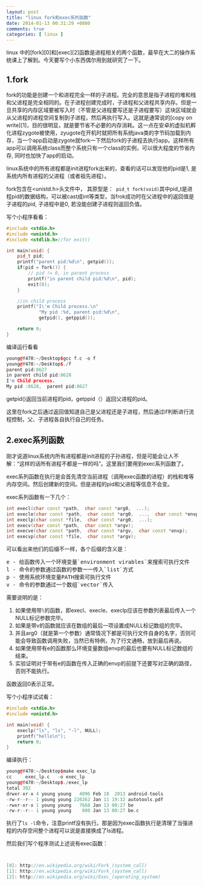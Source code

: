 ```yaml
---
layout: post
title: "linux fork和exec系列函数"
date: 2014-01-13 00:31:29 +0800
comments: true
categories: [ linux ]
---
```

linux 中的[fork][0]和[exec][2]函数是进程相关的两个函数，最早在大二的操作系统课上了解到。今天要写个小东西偶尔用到就研究了一下。
## 1.fork
fork的功能是创建一个和进程完全一样的子进程。完全的意思是指子进程的堆和栈和父进程是完全相同的。在子进程创建完成时，子进程和父进程共享内存。但是一旦共享的内存区域要被写入时（不管是父进程要写还是子进程要写）这块区域就会从父进程的进程空间复制到子进程，然后再执行写入。这就是通常说的[copy on write][1]，目的很明显，就是要节省不必要的内存消耗。这一点在安卓的虚拟机孵化进程zygote被使用，zyugote在开机时就把所有系统java类的字节码加载到内存，当一个app启动是zygote就fork一下然后fork的子进程去执行app。这样所有app可以调用系统class而整个系统只有一个class的实例，可以很大程度的节省内存, 同时也加快了app的启动。  

<!--more-->

linux系统中的所有进程都是init进程fork出来的，查看的话可以发现他的pid是1, 是系统内所有进程的父进程（或者祖先进程）。

fork包含在<unistd.h>头文件中， 其原型是：` pid_t fork(void)`其中pid\_t是进程pid的数据结构，可以被cast成int等类型，当frok成功时在父进程中的返回值是子进程的pid, 子进程中是0, 若没能创建子进程则返回负值。

写个小程序看看：

``` cpp
#include <stdio.h>
#include <unistd.h>
#include <stdlib.h>//for exit()

int main(void) {
	pid_t pid;
	printf("parent pid:%d\n", getpid());
	if(pid = fork()) {
		// pid != 0, in parent process
		printf("in parent child pid:%d\n", pid);
		exit(0);
	}

	//in child process
	printf("I\'m Child process.\n"
			"My pid :%d, parent pid:%d\n",
			getpid(), getppid());

	return 0;
}
```
编译运行看看
``` cpp
young@Y470:~/Desktop$gcc f.c -o f
young@Y470:~/Desktop$./f
parent pid:8627
in parent child pid:8628
I'm Child process.
My pid :8628,  parent pid:8627
```
getpid()返回当前进程的pid，getppid（）返回父进程的pid。

这里在fork之后通过返回值知道自己是父进程还是子进程，然后通过if判断进行流程控制，父、子进程各自执行自己的任务。

## 2.exec系列函数
刚才说道linux系统内所有进程都是init进程的子孙进程，但是可能会让人不解：“这样的话所有进程不都是一样的吗”。这里我们要用到exec系列函数了。

exec系列函数在执行是会首先清空当前进程（调用exec函数的进程）的栈和堆等内存空间。然后创建新的空间。但是进程的pid和父进程等信息不会变。

exec系列函数有一下几个：

``` cpp
int execl(char const *path,  char const *arg0,  ...);
int execle(char const *path,  char const *arg0,  ...,  char const *envp);
int execlp(char const *file,  char const *arg0,  ...);
int execv(char const *path,  char const *argv);
int execve(char const *path,  char const *argv,  char const *envp);
int execvp(char const *file,  char const *argv);
```

可以看出来他们的后缀不一样，各个后缀的含义是：

<pre>
e - 给函数传入一个环境变量`environment virables`来搜索可执行文件
l - 命令的参数通过函数的参数一一传入`list`方式
p - 使用系统环境变量PATH搜索可执行文件
v - 命令的参数通过一个数组`vector`传入
</pre>

需要说明的是：

 1. 如果使用带`l`的函数，即execl、execle、execlp应该在参数列表最后传入一个NULL标记参数完毕。
 2. 如果是带v的函数就应该在数组的最后一项设置成NULL标记数组的完毕。
 3. 并且arg0（就是第一个参数）通常情况下都是可执行文件自身的名字，否则可能会导致函数调用失败，当然已有特例，为了行文通畅，放到最后再说。
 4.  如果使用带有e的函数那么环境变量数组envp的最后也要有NULL标记数组的结束。
 5. 实验证明对于带有e的函数在传入正确的envp的前提下还要写对正确的路径，否则不能执行。

函数返回0表示正常。

写个小程序试试看：

``` cpp
#include <stdio.h>
#include <unistd.h>

int main(void) {
	execlp("ls", "ls", "-l", NULL);
	printf("hello\n");
	return 0;
}
```

编译执行：
``` cpp
young@Y470:~/Desktop$make exec_lp
cc     exec_lp.c   -o exec_lp
young@Y470:~/Desktop$./exec_lp
total 392
drwxr-xr-x 4 young young   4096 Feb 18  2013 android-tools
-rw-r--r-- 1 young young 226262 Jan 11 19:32 autotools.pdf
-rwxr-xr-x 1 young young   7668 Jan 13 00:27 be
-rw-r--r-- 1 young young    800 Jan 13 00:27 be.c
```
执行了`ls -l`命令，注意printf没有执行。那是因为exec函数执行是清理了当强进程的内存空间整个进程可以说是直接换成了ls进程。

然后我们写个程序测试上述说有exec函数：
``` cpp


[0]: http://en.wikipedia.org/wiki/Fork_(system_call)
[1]: http://en.wikipedia.org/wiki/Fork_(system_call)
[2]: http://en.wikipedia.org/wiki/Exec_(operating_system)
